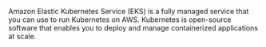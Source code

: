 Amazon Elastic Kubernetes Service (EKS) is a fully managed service that you can use to run Kubernetes on AWS. Kubernetes is open-source software that enables you to deploy and manage containerized applications at scale.
